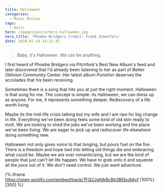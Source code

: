 ```yaml
---
title: Halloween
categories:
  - Music Review
tags:
  - music
hero: /images/posts/hero-halloween.jpg
hero_title: 'Phoebe Bridgers Credit: Frank Ockenfels'
date: 2020-07-14 14:11:35
---
```


> Baby, it's Halloween.  We can be anything.

<!-- more -->

I first heard of Phoebe Bridgers via Pitchfork's Best New Album's feed and later discovered that I'd already been listening to her as part of Better Oblivion Community Center.  Her latest album _Punisher_ deserves the accolades that his been receiving.  

Sometimes there is a song that hits you at just the right moment.  Halloween is that song for me.  The concept is simple: its Halloween, we can dress up as anyone.  For me, it represents something deeper.  Rediscovery of a life worth living.  

Maybe its the mid-life crisis talking but my wife and I are ripe for big change in life.  Everything we've been doing feels some kind of old skin ready to molt.  We are looking to shed the jobs we've been working and the place we've been living.  We are eager to pick up and rediscover life elsewhere doing something new.  

Halloween not only gives voice to that longing, but pours fuel on the fire.  There is a freedom and hope tied into letting old things die and embracing what could be.  Maybe we are over romanticizing, but we are the kind of people that just can't let life happen.  We have to grab onto it and squeeze all the juice out of it.  We don't need control.  We just want adventure.




{% iframe https://open.spotify.com/embed/track/7FQ2JgfdkBcBb3BEbu8Axf [100%] [300] %}